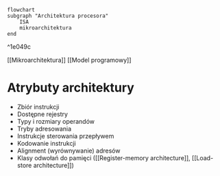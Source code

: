 ```mermaid
flowchart
subgraph "Architektura procesora"
	ISA
	mikroarchitektura
end
```

^1e049c

[[Mikroarchitektura]]
[[Model programowy]]

# Atrybuty architektury
- Zbiór instrukcji
- Dostępne rejestry
- Typy i rozmiary operandów
- Tryby adresowania 
- Instrukcje sterowania przepływem
- Kodowanie instrukcji
- Alignment (wyrównywanie) adresów
- Klasy odwołań do pamięci ([[Register-memory architecture]], [[Load-store architecture]])